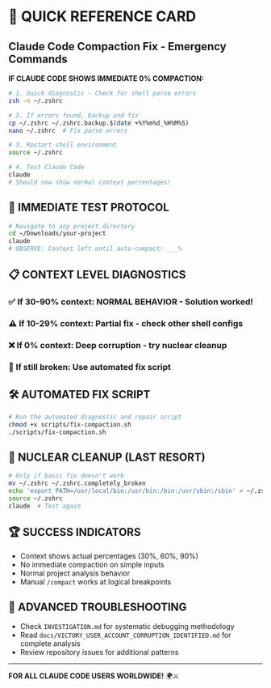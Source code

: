 # 🎯 QUICK REFERENCE CARD
## Claude Code Compaction Fix - Emergency Commands

**IF CLAUDE CODE SHOWS IMMEDIATE 0% COMPACTION:**

```bash
# 1. Quick diagnostic - Check for shell parse errors
zsh -n ~/.zshrc

# 2. If errors found, backup and fix
cp ~/.zshrc ~/.zshrc.backup.$(date +%Y%m%d_%H%M%S)
nano ~/.zshrc  # Fix parse errors

# 3. Restart shell environment
source ~/.zshrc

# 4. Test Claude Code
claude
# Should now show normal context percentages!
```

## 🚀 IMMEDIATE TEST PROTOCOL
```bash
# Navigate to any project directory
cd ~/Downloads/your-project
claude
# OBSERVE: Context left until auto-compact: ___%
```

## 📋 CONTEXT LEVEL DIAGNOSTICS

### ✅ If 30-90% context: NORMAL BEHAVIOR - Solution worked!
### ⚠️ If 10-29% context: Partial fix - check other shell configs
### ❌ If 0% context: Deep corruption - try nuclear cleanup
### 🔧 If still broken: Use automated fix script

## 🛠️ AUTOMATED FIX SCRIPT
```bash
# Run the automated diagnostic and repair script
chmod +x scripts/fix-compaction.sh
./scripts/fix-compaction.sh
```

## 🚨 NUCLEAR CLEANUP (LAST RESORT)
```bash
# Only if basic fix doesn't work
mv ~/.zshrc ~/.zshrc.completely_broken
echo 'export PATH=/usr/local/bin:/usr/bin:/bin:/usr/sbin:/sbin' > ~/.zshrc
source ~/.zshrc
claude  # Test again
```

## 🏆 SUCCESS INDICATORS
- Context shows actual percentages (30%, 60%, 90%)
- No immediate compaction on simple inputs  
- Normal project analysis behavior
- Manual `/compact` works at logical breakpoints

## 🔗 ADVANCED TROUBLESHOOTING
- Check `INVESTIGATION.md` for systematic debugging methodology
- Read `docs/VICTORY_USER_ACCOUNT_CORRUPTION_IDENTIFIED.md` for complete analysis
- Review repository issues for additional patterns

---

**FOR ALL CLAUDE CODE USERS WORLDWIDE!** 🌍⚔️